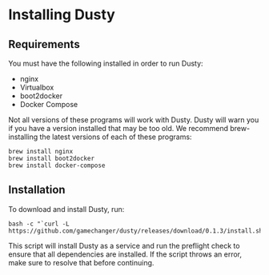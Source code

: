 # Installing Dusty

## Requirements
You must have the following installed in order to run Dusty:

 * nginx
 * Virtualbox
 * boot2docker
 * Docker Compose

Not all versions of these programs will work with Dusty.  Dusty
will warn you if you have a version installed that may be too old.
We recommend brew-installing the latest versions of each of these
programs:
```
brew install nginx
brew install boot2docker
brew install docker-compose
```

## Installation

To download and install Dusty, run:
```
bash -c "`curl -L https://github.com/gamechanger/dusty/releases/download/0.1.3/install.sh`"
```

This script will install Dusty as a service and run the preflight check to ensure that all
dependencies are installed. If the script throws an error, make sure to resolve that before
continuing.
